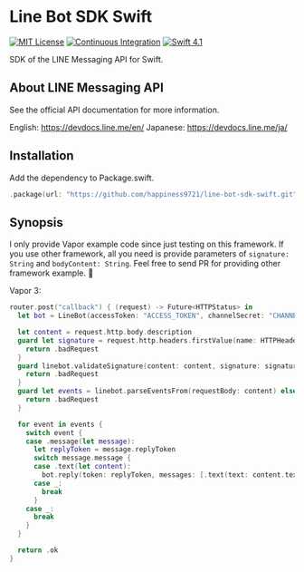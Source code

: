# Line Bot SDK Swift

[![MIT License](https://img.shields.io/badge/license-MIT-brightgreen.svg)](LICENSE)
[![Continuous Integration](https://img.shields.io/badge/build-passing-brightgreen.svg)](https://circleci.com/gh/happiness9721/line-bot-sdk-swift)
[![Swift 4.1](https://img.shields.io/badge/swift-4.1-brightgreen.svg)](https://swift.org)

SDK of the LINE Messaging API for Swift.

## About LINE Messaging API

See the official API documentation for more information.

English: https://devdocs.line.me/en/
Japanese: https://devdocs.line.me/ja/

## Installation

Add the dependency to Package.swift.

```swift
.package(url: "https://github.com/happiness9721/line-bot-sdk-swift.git", from: "2.0.0")
```

## Synopsis

I only provide Vapor example code since just testing on this framework.
If you use other framework, all you need is provide parameters of `signature: String` and `bodyContent: String`.
Feel free to send PR for providing other framework example. 🖖

Vapor 3:

```swift
router.post("callback") { (request) -> Future<HTTPStatus> in
  let bot = LineBot(accessToken: "ACCESS_TOKEN", channelSecret: "CHANNEL_SECRET")

  let content = request.http.body.description
  guard let signature = request.http.headers.firstValue(name: HTTPHeaderName("X-Line-Signature")) else {
    return .badRequest
  }
  guard linebot.validateSignature(content: content, signature: signature) else {
    return .badRequest
  }
  guard let events = linebot.parseEventsFrom(requestBody: content) else {
    return .badRequest
  }

  for event in events {
    switch event {
    case .message(let message):
      let replyToken = message.replyToken
      switch message.message {
      case .text(let content):
        bot.reply(token: replyToken, messages: [.text(text: content.text)])
      case _:
        break
      }
    case _:
      break
    }
  }

  return .ok
}
```